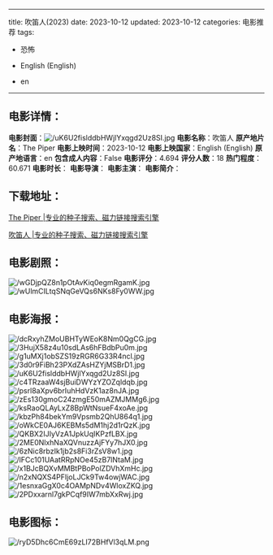 
---
title: 吹笛人(2023)
date: 2023-10-12
updated: 2023-10-12
categories: 电影推荐
tags:
- 恐怖

- English (English)
- en
---


> 

## **电影详情**：

**电影封面**：<img src="https://image.tmdb.org/t/p/w200/uK6U2fislddbHWjlYxqgd2Uz8SI.jpg" alt="/uK6U2fislddbHWjlYxqgd2Uz8SI.jpg" title="/uK6U2fislddbHWjlYxqgd2Uz8SI.jpg">
**电影名称**：吹笛人
**原产地片名**：The Piper
**电影上映时间**：2023-10-12
**电影上映国家**：English (English)
**原产地语言**：en
**包含成人内容**：False
**电影评分**：4.694
**评分人数**：18
**热门程度**：60.671
**电影时长**：
**电影导演**：
**电影主演**：
**电影简介**：

## **下载地址**：
[The Piper |专业的种子搜索、磁力链接搜索引擎](https://movie.amd794.com:2083/?search=The%20Piper&ordering=&mode=match_phrase&page_size=10&page=1)

[吹笛人 |专业的种子搜索、磁力链接搜索引擎](https://movie.amd794.com:2083/?search=%E5%90%B9%E7%AC%9B%E4%BA%BA&ordering=&mode=match_phrase&page_size=10&page=1)
 

## **电影剧照**：
<img src="https://image.tmdb.org/t/p/original/wGDjpQZ8n1pOtAvKiq0egmRgamK.jpg" alt="/wGDjpQZ8n1pOtAvKiq0egmRgamK.jpg" title="/wGDjpQZ8n1pOtAvKiq0egmRgamK.jpg"><img src="https://image.tmdb.org/t/p/original/wUlmCILtqSNqGeVQs6NKs8Fy0WW.jpg" alt="/wUlmCILtqSNqGeVQs6NKs8Fy0WW.jpg" title="/wUlmCILtqSNqGeVQs6NKs8Fy0WW.jpg">

## **电影海报**：
<img src="https://image.tmdb.org/t/p/original/dcRxyhZMoUBHTyWEoK8Nm0QgCG.jpg" alt="/dcRxyhZMoUBHTyWEoK8Nm0QgCG.jpg" title="/dcRxyhZMoUBHTyWEoK8Nm0QgCG.jpg"><img src="https://image.tmdb.org/t/p/original/3HujX58z4u10sdLAs6hFBdbPu0m.jpg" alt="/3HujX58z4u10sdLAs6hFBdbPu0m.jpg" title="/3HujX58z4u10sdLAs6hFBdbPu0m.jpg"><img src="https://image.tmdb.org/t/p/original/g1uMXj1obSZS19zRGR6G33R4ncl.jpg" alt="/g1uMXj1obSZS19zRGR6G33R4ncl.jpg" title="/g1uMXj1obSZS19zRGR6G33R4ncl.jpg"><img src="https://image.tmdb.org/t/p/original/3d0r9FiBh23PXdZAsHZYjMSBrD1.jpg" alt="/3d0r9FiBh23PXdZAsHZYjMSBrD1.jpg" title="/3d0r9FiBh23PXdZAsHZYjMSBrD1.jpg"><img src="https://image.tmdb.org/t/p/original/uK6U2fislddbHWjlYxqgd2Uz8SI.jpg" alt="/uK6U2fislddbHWjlYxqgd2Uz8SI.jpg" title="/uK6U2fislddbHWjlYxqgd2Uz8SI.jpg"><img src="https://image.tmdb.org/t/p/original/c4TRzaaW4sjBuiDWYzYZOZqldqb.jpg" alt="/c4TRzaaW4sjBuiDWYzYZOZqldqb.jpg" title="/c4TRzaaW4sjBuiDWYzYZOZqldqb.jpg"><img src="https://image.tmdb.org/t/p/original/psrl8aXpv6brIuhHdVzK1az8nJA.jpg" alt="/psrl8aXpv6brIuhHdVzK1az8nJA.jpg" title="/psrl8aXpv6brIuhHdVzK1az8nJA.jpg"><img src="https://image.tmdb.org/t/p/original/zEs130gmoC24zmgE50mAZMJMMg6.jpg" alt="/zEs130gmoC24zmgE50mAZMJMMg6.jpg" title="/zEs130gmoC24zmgE50mAZMJMMg6.jpg"><img src="https://image.tmdb.org/t/p/original/ksRaoQLAyLxZ8BpWtNsueF4xoAe.jpg" alt="/ksRaoQLAyLxZ8BpWtNsueF4xoAe.jpg" title="/ksRaoQLAyLxZ8BpWtNsueF4xoAe.jpg"><img src="https://image.tmdb.org/t/p/original/kbzPh84bekYm9Vpsmb2QhU864q1.jpg" alt="/kbzPh84bekYm9Vpsmb2QhU864q1.jpg" title="/kbzPh84bekYm9Vpsmb2QhU864q1.jpg"><img src="https://image.tmdb.org/t/p/original/oWkCE0AJ6KEBMs5dM1hj2d1rQzK.jpg" alt="/oWkCE0AJ6KEBMs5dM1hj2d1rQzK.jpg" title="/oWkCE0AJ6KEBMs5dM1hj2d1rQzK.jpg"><img src="https://image.tmdb.org/t/p/original/QKBX2IJIyVzA1JpkUqIKPzfLBX.jpg" alt="/QKBX2IJIyVzA1JpkUqIKPzfLBX.jpg" title="/QKBX2IJIyVzA1JpkUqIKPzfLBX.jpg"><img src="https://image.tmdb.org/t/p/original/2ME0NlxhNaXQVnuzzAjFYy7hJX0.jpg" alt="/2ME0NlxhNaXQVnuzzAjFYy7hJX0.jpg" title="/2ME0NlxhNaXQVnuzzAjFYy7hJX0.jpg"><img src="https://image.tmdb.org/t/p/original/6zNic8rbzIk1jb2s8Fi3rZsV8w1.jpg" alt="/6zNic8rbzIk1jb2s8Fi3rZsV8w1.jpg" title="/6zNic8rbzIk1jb2s8Fi3rZsV8w1.jpg"><img src="https://image.tmdb.org/t/p/original/lFCc101UAatRRpNOe45zB7lNtaM.jpg" alt="/lFCc101UAatRRpNOe45zB7lNtaM.jpg" title="/lFCc101UAatRRpNOe45zB7lNtaM.jpg"><img src="https://image.tmdb.org/t/p/original/x1BJcBQXvMMBtPBoPolZDVhXmHc.jpg" alt="/x1BJcBQXvMMBtPBoPolZDVhXmHc.jpg" title="/x1BJcBQXvMMBtPBoPolZDVhXmHc.jpg"><img src="https://image.tmdb.org/t/p/original/n2xNQXS4PFIjoLJCk9Tw4owjWAC.jpg" alt="/n2xNQXS4PFIjoLJCk9Tw4owjWAC.jpg" title="/n2xNQXS4PFIjoLJCk9Tw4owjWAC.jpg"><img src="https://image.tmdb.org/t/p/original/1esnxaGgX0c4OAMpNDv4WloxZKQ.jpg" alt="/1esnxaGgX0c4OAMpNDv4WloxZKQ.jpg" title="/1esnxaGgX0c4OAMpNDv4WloxZKQ.jpg"><img src="https://image.tmdb.org/t/p/original/2PDxxarnl7gkPCqf9IW7mbXxRwj.jpg" alt="/2PDxxarnl7gkPCqf9IW7mbXxRwj.jpg" title="/2PDxxarnl7gkPCqf9IW7mbXxRwj.jpg">

## **电影图标**：
<img src="https://image.tmdb.org/t/p/original/ryD5Dhc6CmE69zLI72BHfVl3qLM.png" alt="/ryD5Dhc6CmE69zLI72BHfVl3qLM.png" title="/ryD5Dhc6CmE69zLI72BHfVl3qLM.png">
